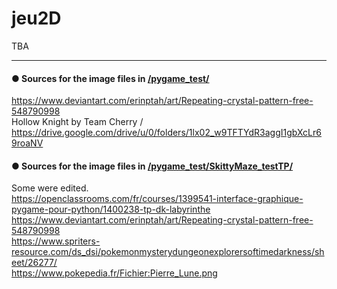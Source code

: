 # jeu2D
  
TBA  
  
-----

#### ● Sources for the image files in [/pygame_test/](/pygame_test/)  
https://www.deviantart.com/erinptah/art/Repeating-crystal-pattern-free-548790998  
Hollow Knight by Team Cherry / https://drive.google.com/drive/u/0/folders/1lx02_w9TFTYdR3aggI1gbXcLr69roaNV  
  
#### ● Sources for the image files in [/pygame_test/SkittyMaze_testTP/](/pygame_test/SkittyMaze_testTP/)  
Some were edited.  
https://openclassrooms.com/fr/courses/1399541-interface-graphique-pygame-pour-python/1400238-tp-dk-labyrinthe  
https://www.deviantart.com/erinptah/art/Repeating-crystal-pattern-free-548790998  
https://www.spriters-resource.com/ds_dsi/pokemonmysterydungeonexplorersoftimedarkness/sheet/26277/  
https://www.pokepedia.fr/Fichier:Pierre_Lune.png
